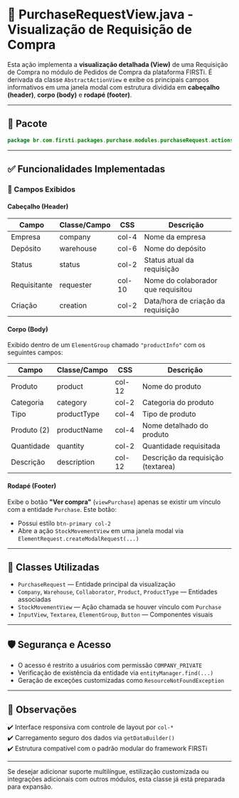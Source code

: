 # 📄 PurchaseRequestView.java - Visualização de Requisição de Compra

Esta ação implementa a **visualização detalhada (View)** de uma Requisição de Compra no módulo de Pedidos de Compra da plataforma FIRSTi. É derivada da classe `AbstractActionView` e exibe os principais campos informativos em uma janela modal com estrutura dividida em **cabeçalho (header)**, **corpo (body)** e **rodapé (footer)**.

---

## 🧩 Pacote

```java
package br.com.firsti.packages.purchase.modules.purchaseRequest.actions;
```

---

## ✅ Funcionalidades Implementadas

### 🧾 Campos Exibidos

#### Cabeçalho (Header)

| Campo        | Classe/Campo        | CSS     | Descrição                           |
|--------------|---------------------|---------|-------------------------------------|
| Empresa      | company             | col-4   | Nome da empresa                     |
| Depósito     | warehouse           | col-6   | Nome do depósito                    |
| Status       | status              | col-2   | Status atual da requisição          |
| Requisitante | requester           | col-10  | Nome do colaborador que requisitou |
| Criação      | creation            | col-2   | Data/hora de criação da requisição  |

#### Corpo (Body)

Exibido dentro de um `ElementGroup` chamado `"productInfo"` com os seguintes campos:

| Campo        | Classe/Campo        | CSS     | Descrição                           |
|--------------|---------------------|---------|-------------------------------------|
| Produto      | product             | col-12  | Nome do produto                     |
| Categoria    | category            | col-2   | Categoria do produto                |
| Tipo         | productType         | col-4   | Tipo de produto                     |
| Produto (2)  | productName         | col-4   | Nome detalhado do produto           |
| Quantidade   | quantity            | col-2   | Quantidade requisitada             |
| Descrição    | description         | col-12  | Descrição da requisição (textarea) |

#### Rodapé (Footer)

Exibe o botão **"Ver compra"** (`viewPurchase`) apenas se existir um vínculo com a entidade `Purchase`. Este botão:

- Possui estilo `btn-primary col-2`
- Abre a ação `StockMovementView` em uma janela modal via `ElementRequest.createModalRequest(...)`

---

## 🔧 Classes Utilizadas

- `PurchaseRequest` — Entidade principal da visualização
- `Company`, `Warehouse`, `Collaborator`, `Product`, `ProductType` — Entidades associadas
- `StockMovementView` — Ação chamada se houver vínculo com `Purchase`
- `InputView`, `Textarea`, `ElementGroup`, `Button` — Componentes visuais

---

## 🛡️ Segurança e Acesso

- O acesso é restrito a usuários com permissão `COMPANY_PRIVATE`
- Verificação de existência da entidade via `entityManager.find(...)`
- Geração de exceções customizadas como `ResourceNotFoundException`

---

## 📌 Observações

✔️ Interface responsiva com controle de layout por `col-*`  
✔️ Carregamento seguro dos dados via `getDataBuilder()`  
✔️ Estrutura compatível com o padrão modular do framework FIRSTi  

---

Se desejar adicionar suporte multilíngue, estilização customizada ou integrações adicionais com outros módulos, esta classe já está preparada para expansão.
